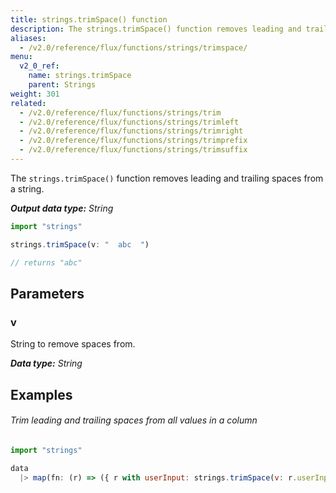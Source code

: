```yaml
---
title: strings.trimSpace() function
description: The strings.trimSpace() function removes leading and trailing spaces from a string.
aliases:
  - /v2.0/reference/flux/functions/strings/trimspace/
menu:
  v2_0_ref:
    name: strings.trimSpace
    parent: Strings
weight: 301
related:
  - /v2.0/reference/flux/functions/strings/trim
  - /v2.0/reference/flux/functions/strings/trimleft
  - /v2.0/reference/flux/functions/strings/trimright
  - /v2.0/reference/flux/functions/strings/trimprefix
  - /v2.0/reference/flux/functions/strings/trimsuffix
---
```


The `strings.trimSpace()` function removes leading and trailing spaces from a string.

_**Output data type:** String_

```js
import "strings"

strings.trimSpace(v: "  abc  ")

// returns "abc"
```

## Parameters

### v
String to remove spaces from.

_**Data type:** String_

## Examples

###### Trim leading and trailing spaces from all values in a column
```js
import "strings"

data
  |> map(fn: (r) => ({ r with userInput: strings.trimSpace(v: r.userInput) }))
```
